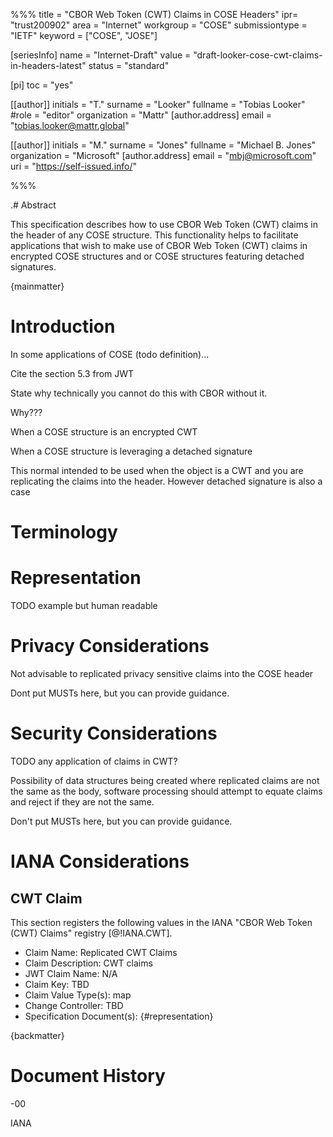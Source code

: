 %%%
title = "CBOR Web Token (CWT) Claims in COSE Headers"
ipr= "trust200902"
area = "Internet"
workgroup = "COSE"
submissiontype = "IETF"
keyword = ["COSE", "JOSE"]

[seriesInfo]
name = "Internet-Draft"
value = "draft-looker-cose-cwt-claims-in-headers-latest"
status = "standard"

[pi]
toc = "yes"

[[author]]
initials = "T."
surname = "Looker"
fullname = "Tobias Looker"
#role = "editor"
organization = "Mattr"
  [author.address]
  email = "tobias.looker@mattr.global"

[[author]]
initials = "M."
surname = "Jones"
fullname = "Michael B. Jones"
organization = "Microsoft"
  [author.address]
  email = "mbj@microsoft.com"
  uri = "https://self-issued.info/"

%%%

.# Abstract

This specification describes how to use CBOR Web Token (CWT) claims in the header of any COSE structure. This functionality helps to facilitate applications that wish to make use of CBOR Web Token (CWT) claims in encrypted COSE structures and or COSE structures featuring detached signatures.

{mainmatter}

# Introduction

In some applications of COSE (todo definition)...

Cite the section 5.3 from JWT

State why technically you cannot do this with CBOR without it.

Why???

When a COSE structure is an encrypted CWT

When a COSE structure is leveraging a detached signature

This normal intended to be used when the object is a CWT and you are replicating the claims into the header.
However detached signature is also a case

# Terminology

# Representation

TODO example but human readable

# Privacy Considerations

Not advisable to replicated privacy sensitive claims into the COSE header

Dont put MUSTs here, but you can provide guidance.

# Security Considerations

TODO any application of claims in CWT?

Possibility of data structures being created where replicated claims are not the same as the body, software processing should attempt to equate claims and reject if they are not the same.

Don't put MUSTs here, but you can provide guidance.

# IANA Considerations

## CWT Claim

This section registers the following values in the IANA "CBOR Web Token (CWT) Claims" registry [@!IANA.CWT].

- Claim Name: Replicated CWT Claims
- Claim Description: CWT claims
- JWT Claim Name: N/A
- Claim Key: TBD
- Claim Value Type(s): map
- Change Controller: TBD
- Specification Document(s): {#representation}

{backmatter}

# Document History

-00

<reference anchor="IANA.CWT" target="https://www.iana.org/assignments/cwt/cwt.xhtml">
 <front>
   <title>CBOR Web Token (CWT) Claims</title>
   <author><organization>IANA</organization></author>
 </front>
</reference>

